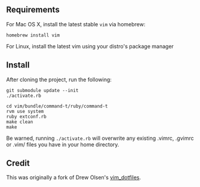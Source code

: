 ## Requirements

For Mac OS X, install the latest stable `vim` via homebrew:

    homebrew install vim

For Linux, install the latest vim using your distro's package manager

## Install

After cloning the project, run the following:

    git submodule update --init
    ./activate.rb

    cd vim/bundle/command-t/ruby/command-t
    rvm use system
    ruby extconf.rb
    make clean
    make

Be warned, running `./activate.rb` will overwrite any existing .vimrc, .gvimrc or .vim/ files you
have in your home directory.

## Credit

This was originally a fork of Drew Olsen's [vim_dotfiles](https://github.com/drewolson/vim_dotfiles).
